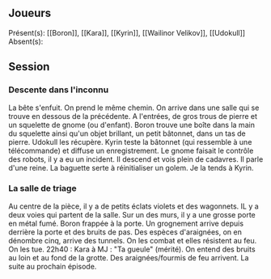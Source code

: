 ## Joueurs
Présent(s): [[Boron]], [[Kara]], [[Kyrin]], [[Wailinor Velikov]], [[Udokull]]
Absent(s): 

## Session

### Descente dans l'inconnu
La bête s'enfuit. On prend le même chemin. On arrive dans une salle qui se trouve en dessous de la précédente. A l'entrées, de gros trous de pierre et un squelette de gnome (ou d'enfant).
Boron trouve une boîte dans la main du squelette ainsi qu'un objet brillant, un petit bâtonnet, dans un tas de pierre.
Udokull les récupère. Kyrin teste la bâtonnet (qui ressemble à une télécommande) et diffuse un enregistrement. Le gnome faisait le contrôle des robots, il y a eu un incident. Il descend et vois plein de cadavres. Il parle d'une reine. La baguette serte à réinitialiser un golem. Je la tends à Kyrin.
### La salle de triage
Au centre de la pièce, il y a de petits éclats violets et des wagonnets. IL y a deux voies qui partent de la salle. Sur un des murs, il y a une grosse porte en métal fumé. Boron frappée à la porte. Un grognement arrive depuis derrière la porte et des bruits de pas.
Des espèces d'araignées, on en dénombre cinq, arrive des tunnels.
On les combat et elles résistent au feu. On les tue.
22h40 : Kara à MJ : "Ta gueule" (mérité).
On entend des bruits au loin et au fond de la grotte. Des araignées/fourmis de feu arrivent.
La suite au prochain épisode.